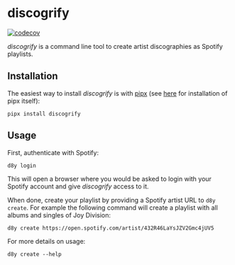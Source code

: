 # discogrify

[![codecov](https://codecov.io/github/Ch00k/discogrify/branch/main/graph/badge.svg?token=VqiqnTAjJX)](https://codecov.io/github/Ch00k/discogrify)

_discogrify_ is a command line tool to create artist discographies as Spotify playlists.

## Installation

The easiest way to install _discogrify_ is with [pipx](https://pypa.github.io/pipx/) (see
[here](https://pypa.github.io/pipx/installation/) for installation of pipx itself):

```
pipx install discogrify
```

## Usage

First, authenticate with Spotify:

```
d8y login
```

This will open a browser where you would be asked to login with your Spotify account and give _discogrify_ access to it.

When done, create your playlist by providing a Spotify artist URL to `d8y create`. For example the following command
will create a playlist with all albums and singles of Joy Division:

```
d8y create https://open.spotify.com/artist/432R46LaYsJZV2Gmc4jUV5
```

For more details on usage:

```
d8y create --help
```

